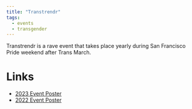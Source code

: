 ```yaml
---
title: "Transtrendr"
tags:
  - events
  - transgender
---
```


Transtrendr is a rave event that takes place yearly during San Francisco Pride weekend after Trans March.

# Links

- [2023 Event Poster](https://www.instagram.com/p/CtKANilRbI_/)
- [2022 Event Poster](https://www.instagram.com/p/CeRpBLZPXfB/)

